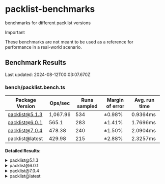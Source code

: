 # packlist-benchmarks

benchmarks for different packlist versions

> [!IMPORTANT]
> These benchmarks are not meant to be used as a reference for performance in a real-world scenario.

<!-- bench:start -->

## Benchmark Results

Last updated: 2024-08-12T00:03:07.670Z

### bench/packlist.bench.ts

| Package Version | Ops/sec  | Runs sampled | Margin of error | Avg. run time |
| --------------- | -------- | ------------ | --------------- | ------------- |
| packlist@5.1.3  | 1,067.96 | 534          | ±0.98%          | 0.9364ms      |
| packlist@6.0.1  | 565.1    | 283          | ±1.41%          | 1.7696ms      |
| packlist@7.0.4  | 478.38   | 240          | ±1.50%          | 2.0904ms      |
| packlist@latest | 429.98   | 215          | ±2.88%          | 2.3257ms      |

**Detailed Results:**

<details><summary>packlist@5.1.3</summary>

- **Median:** 0.9016ms
- **Min:** 0.8238ms
- **Max:** 1.5691ms
- **Standard Deviation:** 0.1085ms
- **75th Percentile:** 0.9385ms
- **99th Percentile:** 1.3163ms
- **99.5th Percentile:** 1.4341ms
- **99.9th Percentile:** 1.5691ms

</details>

<details><summary>packlist@6.0.1</summary>

- **Median:** 1.6929ms
- **Min:** 1.5379ms
- **Max:** 2.7129ms
- **Standard Deviation:** 0.2148ms
- **75th Percentile:** 1.7705ms
- **99th Percentile:** 2.4308ms
- **99.5th Percentile:** 2.4774ms
- **99.9th Percentile:** 2.7129ms

</details>

<details><summary>packlist@7.0.4</summary>

- **Median:** 2.0070ms
- **Min:** 1.8823ms
- **Max:** 3.1121ms
- **Standard Deviation:** 0.2478ms
- **75th Percentile:** 2.0824ms
- **99th Percentile:** 3.0049ms
- **99.5th Percentile:** 3.0442ms
- **99.9th Percentile:** 3.1121ms

</details>

<details><summary>packlist@latest</summary>

- **Median:** 2.1216ms
- **Min:** 1.8852ms
- **Max:** 5.4643ms
- **Standard Deviation:** 0.5011ms
- **75th Percentile:** 2.4526ms
- **99th Percentile:** 4.3344ms
- **99.5th Percentile:** 4.3424ms
- **99.9th Percentile:** 5.4643ms

</details>

<!-- bench:end -->
